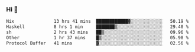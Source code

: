 ### Hi 👋

<!--START_SECTION:waka-->

```txt
Nix               13 hrs 41 mins  ████████████▓░░░░░░░░░░░░   50.19 %
Haskell           8 hrs 1 min     ███████▒░░░░░░░░░░░░░░░░░   29.40 %
sh                2 hrs 43 mins   ██▒░░░░░░░░░░░░░░░░░░░░░░   09.96 %
Other             1 hr 37 mins    █▒░░░░░░░░░░░░░░░░░░░░░░░   05.98 %
Protocol Buffer   41 mins         ▓░░░░░░░░░░░░░░░░░░░░░░░░   02.56 %
```

<!--END_SECTION:waka-->
